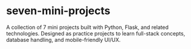 # seven-mini-projects
A collection of 7 mini projects built with Python, Flask, and related technologies. Designed as practice projects to learn full-stack concepts, database handling, and mobile-friendly UI/UX.
